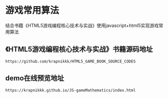 # 游戏常用算法

结合书籍《HTML5游戏编程核心技术与实战》使用javascript+html5实现游戏常用算法

## 《HTML5游戏编程核心技术与实战》书籍源码地址

```
https://github.com/krapnikkk/HTML5_GAME_BOOK_SOURCE_CODES
```

## demo在线预览地址

```
https://krapnikkk.github.io/JS-gameMathematics/index.html
```